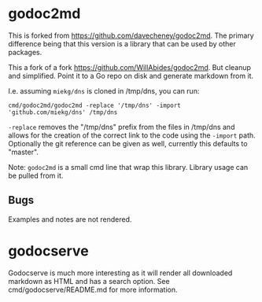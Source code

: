 # godoc2md

This is forked from <a
href="https://github.com/davecheney/godoc2md">https://github.com/davecheney/godoc2md</a>.  The
primary difference being that this version is a library that can be used by other packages.

This a fork of a fork <https://github.com/WillAbides/godoc2md>. But cleanup and simplified.
Point it to a Go repo on disk and generate markdown from it.

I.e. assuming `miekg/dns` is cloned in /tmp/dns, you can run:

~~~
cmd/godoc2md/godoc2md -replace '/tmp/dns' -import 'github.com/miekg/dns' /tmp/dns
~~~

`-replace` removes the "/tmp/dns" prefix from the files in /tmp/dns and allows for the creation
of the correct link to the code using the `-import` path. Optionally the git reference can be
given as well, currently this defaults to "master".

Note: `godoc2md` is a small cmd line that wrap this library. Library usage can be pulled from it.

## Bugs

Examples and notes are not rendered.

# godocserve

Godocserve is much more interesting as it will render all downloaded markdown as HTML and has
a search option. See cmd/godocserve/README.md for more information.
